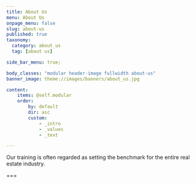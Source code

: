 ```yaml
---
title: About Us
menu: About Us
onpage_menu: false
slug: about-us
published: true
taxonomy:
  category: about_us
  tag: [about us]

side_bar_menu: true;

body_classes: "modular header-image fullwidth about-us"
banner_image: theme://images/banners/about_us.jpg

content:
    items: @self.modular
    order:
        by: default
        dir: asc
        custom:
            - _intro
            - _values
            - _text

---
```

Our training is often regarded as setting the benchmark for the entire real estate industry.

===
